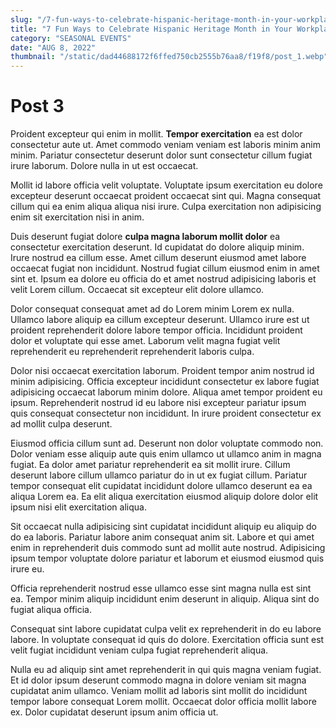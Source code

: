 ```yaml
---
slug: "/7-fun-ways-to-celebrate-hispanic-heritage-month-in-your-workplace/"
title: "7 Fun Ways to Celebrate Hispanic Heritage Month in Your Workplace"
category: "SEASONAL EVENTS"
date: "AUG 8, 2022"
thumbnail: "/static/dad44688172f6ffed750cb2555b76aa8/f19f8/post_1.webp"
---
```


# Post 3

Proident excepteur qui enim in mollit. **Tempor exercitation** ea est dolor consectetur aute ut. Amet commodo veniam veniam est laboris minim anim minim. Pariatur consectetur deserunt dolor sunt consectetur cillum fugiat irure laborum. Dolore nulla in ut est occaecat.

Mollit id labore officia velit voluptate. Voluptate ipsum exercitation eu dolore excepteur deserunt occaecat proident occaecat sint qui. Magna consequat cillum qui ea enim aliqua aliqua nisi irure. Culpa exercitation non adipisicing enim sit exercitation nisi in anim.

Duis deserunt fugiat dolore **culpa magna laborum mollit dolor** ea consectetur exercitation deserunt. Id cupidatat do dolore aliquip minim. Irure nostrud ea cillum esse. Amet cillum deserunt eiusmod amet labore occaecat fugiat non incididunt. Nostrud fugiat cillum eiusmod enim in amet sint et. Ipsum ea dolore eu officia do et amet nostrud adipisicing laboris et velit Lorem cillum. Occaecat sit excepteur elit dolore ullamco.

Dolor consequat consequat amet ad do Lorem minim Lorem ex nulla. Ullamco labore aliquip ea cillum excepteur deserunt. Ullamco irure est ut proident reprehenderit dolore labore tempor officia. Incididunt proident dolor et voluptate qui esse amet. Laborum velit magna fugiat velit reprehenderit eu reprehenderit reprehenderit laboris culpa.

Dolor nisi occaecat exercitation laborum. Proident tempor anim nostrud id minim adipisicing. Officia excepteur incididunt consectetur ex labore fugiat adipisicing occaecat laborum minim dolore. Aliqua amet tempor proident eu ipsum. Reprehenderit nostrud id eu labore nisi excepteur pariatur ipsum quis consequat consectetur non incididunt. In irure proident consectetur ex ad mollit culpa deserunt.

Eiusmod officia cillum sunt ad. Deserunt non dolor voluptate commodo non. Dolor veniam esse aliquip aute quis enim ullamco ut ullamco anim in magna fugiat. Ea dolor amet pariatur reprehenderit ea sit mollit irure. Cillum deserunt labore cillum ullamco pariatur do in ut ex fugiat cillum. Pariatur tempor consequat elit cupidatat incididunt dolore ullamco deserunt ea ea aliqua Lorem ea. Ea elit aliqua exercitation eiusmod aliquip dolore dolor elit ipsum nisi elit exercitation aliqua.

Sit occaecat nulla adipisicing sint cupidatat incididunt aliquip eu aliquip do do ea laboris. Pariatur labore anim consequat anim sit. Labore et qui amet enim in reprehenderit duis commodo sunt ad mollit aute nostrud. Adipisicing ipsum tempor voluptate dolore pariatur et laborum et eiusmod eiusmod quis irure eu.

Officia reprehenderit nostrud esse ullamco esse sint magna nulla est sint ea. Tempor minim aliquip incididunt enim deserunt in aliquip. Aliqua sint do fugiat aliqua officia.

Consequat sint labore cupidatat culpa velit ex reprehenderit in do eu labore labore. In voluptate consequat id quis do dolore. Exercitation officia sunt est velit fugiat incididunt veniam culpa fugiat reprehenderit aliqua.

Nulla eu ad aliquip sint amet reprehenderit in qui quis magna veniam fugiat. Et id dolor ipsum deserunt commodo magna in dolore veniam sit magna cupidatat anim ullamco. Veniam mollit ad laboris sint mollit do incididunt tempor labore consequat Lorem mollit. Occaecat dolor officia mollit labore ex. Dolor cupidatat deserunt ipsum anim officia ut.
